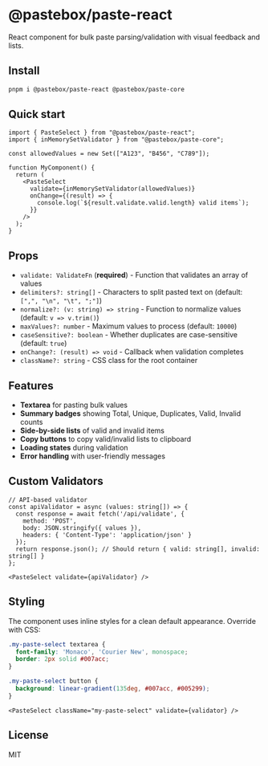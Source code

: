 # @pastebox/paste-react

React component for bulk paste parsing/validation with visual feedback and lists.

## Install
```bash
pnpm i @pastebox/paste-react @pastebox/paste-core
```

## Quick start

```tsx
import { PasteSelect } from "@pastebox/paste-react";
import { inMemorySetValidator } from "@pastebox/paste-core";

const allowedValues = new Set(["A123", "B456", "C789"]);

function MyComponent() {
  return (
    <PasteSelect 
      validate={inMemorySetValidator(allowedValues)}
      onChange={(result) => {
        console.log(`${result.validate.valid.length} valid items`);
      }}
    />
  );
}
```

## Props

- `validate: ValidateFn` (**required**) - Function that validates an array of values
- `delimiters?: string[]` - Characters to split pasted text on (default: `[",", "\n", "\t", ";"]`)
- `normalize?: (v: string) => string` - Function to normalize values (default: `v => v.trim()`)
- `maxValues?: number` - Maximum values to process (default: `10000`)
- `caseSensitive?: boolean` - Whether duplicates are case-sensitive (default: `true`)
- `onChange?: (result) => void` - Callback when validation completes
- `className?: string` - CSS class for the root container

## Features

- **Textarea** for pasting bulk values
- **Summary badges** showing Total, Unique, Duplicates, Valid, Invalid counts
- **Side-by-side lists** of valid and invalid items
- **Copy buttons** to copy valid/invalid lists to clipboard
- **Loading states** during validation
- **Error handling** with user-friendly messages

## Custom Validators

```tsx
// API-based validator
const apiValidator = async (values: string[]) => {
  const response = await fetch('/api/validate', {
    method: 'POST',
    body: JSON.stringify({ values }),
    headers: { 'Content-Type': 'application/json' }
  });
  return response.json(); // Should return { valid: string[], invalid: string[] }
};

<PasteSelect validate={apiValidator} />
```

## Styling

The component uses inline styles for a clean default appearance. Override with CSS:

```css
.my-paste-select textarea {
  font-family: 'Monaco', 'Courier New', monospace;
  border: 2px solid #007acc;
}

.my-paste-select button {
  background: linear-gradient(135deg, #007acc, #005299);
}
```

```tsx
<PasteSelect className="my-paste-select" validate={validator} />
```

## License

MIT
